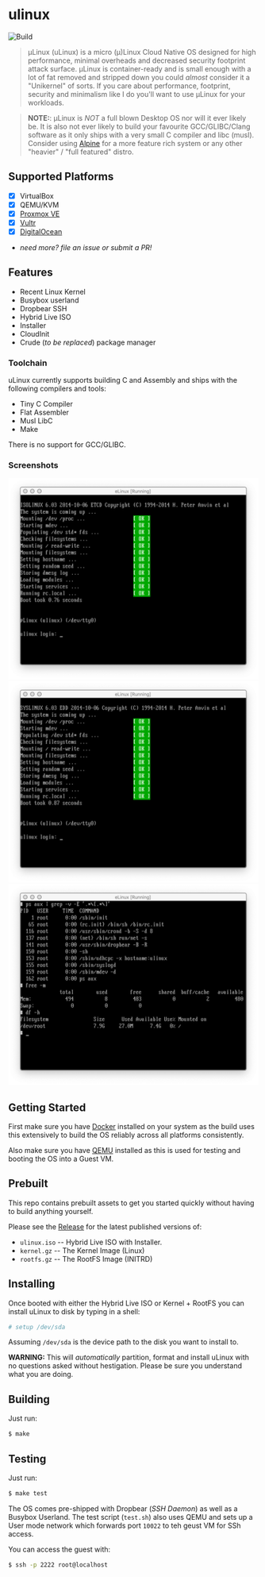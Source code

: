 # ulinux

![Build](https://github.com/prologic/ulinux/workflows/Build/badge.svg)

> µLinux (uLinux) is a micro (µ)Linux Cloud Native OS designed for high
> performance, minimal overheads and decreased security footprint attack surface.
> µLinux is container-ready and is small enough with a lot of fat removed and
> stripped down you could _almost_ consider it a "Unikernel" of sorts.
> If you care about performance, footprint, security and minimalism like I do
> you'll want to use µLinux for your workloads.

> __NOTE:__: µLinux is _NOT_ a full blown Desktop OS nor will it ever likely be.
>            It is also not ever likely to build your favourite GCC/GLIBC/Clang
>            software as it only ships with a very small C compiler and libc (musl).
>            Consider using [Alpine](https://alpinelinux.org/) for a more feature
>            rich system or any other "heavier" / "full featured" distro.

## Supported Platforms

- [X] VirtualBox
- [X] QEMU/KVM
- [X] [Proxmox VE](https://www.proxmox.com/en/proxmox-ve)
- [X] [Vultr](https://vultr.com)
- [X] [DigitalOcean](https://digitalocean.com)
- _need more? file an issue or submit a PR!_

## Features

- Recent Linux Kernel
- Busybox userland
- Dropbear SSH
- Hybrid Live ISO
- Installer
- CloudInit
- Crude (_to be replaced_) package  manager

### Toolchain

uLinux currently supports building C and Assembly and ships with the following compilers and tools:

- Tiny C Compiler
- Flat Assembler
- Musl LibC
- Make

There is no support for GCC/GLIBC.

### Screenshots

![screenshot-1](screenshot-1.png?raw=true "Botting from the Hybrid Live ISO")
![screenshot-2](screenshot-2.png?raw=true "After running `setup /dev/sda` to install to disk and booting from disk")
![screenshot-3](screenshot-3.png?raw=true "Fully booted showing process list and resources used after boot")

## Getting Started

First make sure you have [Docker](https://www.docker.com) installed on your
system as the build uses this extensively to build the OS reliably across
all platforms consistently.

Also make sure you have [QEMU](https://www.qemu.org/) installed as this is
used for testing and booting the OS into a Guest VM.

## Prebuilt

This repo contains prebuilt assets to get you started quickly without having
to build anything yourself.

Please see the [Release](https://github.com/prologic/ulinux/releases) for the
latest published versions of:

- `ulinux.iso` -- Hybrid Live ISO with Installer.
- `kernel.gz`  -- The Kernel Image (Linux)
- `rootfs.gz`  -- The RootFS Image (INITRD)

## Installing

Once booted with either the Hybrid Live ISO or Kernel + RootFS you can install
uLinux to disk by typing in a shell:

```sh
# setup /dev/sda
```

Assuming `/dev/sda` is the device path to the disk you want to install to.

**WARNING:** This will _automatically_ partition, format and install uLinux
             with no questions asked without hestigation. Please be sure you
             understand what you are doing.

## Building

Just run:

```sh
$ make
```

## Testing

Just run:

```sh
$ make test
```

The OS comes pre-shipped with Dropbear (_SSH Daemon_) as well as a Busybox
Userland. The test script (`test.sh`) also uses QEMU and sets up a User mode
network which forwards port `10022` to teh geust VM for SSh access.

You can access the guest with:

```sh
$ ssh -p 2222 root@localhost
```

